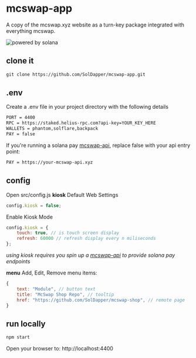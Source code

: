 # mcswap-app
A copy of the mcswap.xyz website as a turn-key package integrated with everything mcswap. 

![powered by solana](https://repository-images.githubusercontent.com/944753274/1145e6b0-4ad7-4887-acf9-21b9d673a8fd)

## clone it
```html
git clone https://github.com/SolDapper/mcswap-app.git
```

## .env
Create a .env file in your project directory with the following details
```html
PORT = 4400
RPC = https://staked.helius-rpc.com?api-key=YOUR_KEY_HERE
WALLETS = phantom,solflare,backpack
PAY = false
```

If you're running a solana pay [mcswap-api](https://github.com/SolDapper/mcswap-api), replace false with your api entry point:
```html
PAY = https://your-mcswap-api.xyz
```

## config 
Open src/config.js
**kiosk** 
Default Web Settings
```javascript
config.kiosk = false;
```
Enable Kiosk Mode
```javascript
config.kiosk = {
    touch: true, // is touch screen display
    refresh: 60000 // refresh display every n miliseconds
};
```
*using kiosk requires you spin up a [mcswap-api](https://github.com/SolDapper/mcswap-api) to provide solana pay endpoints*

**menu**
Add, Edit, Remove menu items:
```javascript
{
    text: "Module", // button text
    title: "McSwap Shop Repo", // tooltip
    href: "https://github.com/SolDapper/mcswap-shop", // remote page
}
```

## run locally
```html
npm start
```
Open your browser to: http://localhost:4400

